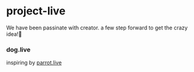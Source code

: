 # project-live
We have been passinate with creator. a few step forward to get the crazy idea!🤔

### dog.live

inspiring by [parrot.live](https://github.com/hugomd/parrot.live)

